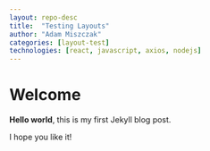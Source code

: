 ```yaml
---
layout: repo-desc
title:  "Testing Layouts"
author: "Adam Miszczak"
categories: [layout-test]
technologies: [react, javascript, axios, nodejs]
---
```


# Welcome

**Hello world**, this is my first Jekyll blog post.

I hope you like it!

